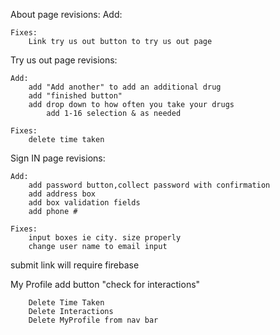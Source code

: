 About page revisions:
    Add:

    Fixes:
        Link try us out button to try us out page



Try us out page revisions:

    Add:
        add "Add another" to add an additional drug
        add "finished button" 
        add drop down to how often you take your drugs
            add 1-16 selection & as needed

    Fixes:
        delete time taken 
        


Sign IN page revisions:
    
    Add:
        add password button,collect password with confirmation 
        add address box
        add box validation fields
        add phone #
        
    Fixes:
        input boxes ie city. size properly
        change user name to email input

submit link will require firebase

My Profile
        add button "check for interactions"
        
        Delete Time Taken
        Delete Interactions
        Delete MyProfile from nav bar
        














